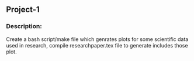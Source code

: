## Project-1

### Description: 
Create a bash script/make file which genrates plots for some scientific data used in research, compile researchpaper.tex file to generate includes those plot.

